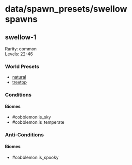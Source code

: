 # data/spawn_presets/swellow spawns  
  
## swellow-1  
Rarity: common  
Levels: 22-46  
  
### World Presets  
* [natural](/data/world_presets/natural.md)  
* [treetop](/data/world_presets/treetop.md)  
  
### Conditions  
  
#### Biomes  
  * #cobblemon:is_sky
  * #cobblemon:is_temperate
  
  
### Anti-Conditions  
  
#### Biomes  
  * #cobblemon:is_spooky
  
